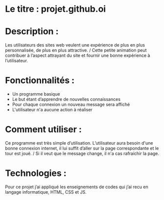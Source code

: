 # Le titre : projet.github.oi
# Description : 
Les utilisateurs des sites web veulent une expérience de plus en plus personnalisée, de plus en plus attractive. / Cette petite animation peut contribuer à l’aspect attrayant du site et fournir une bonne expérience à l’utilisateur.  
# Fonctionnalités : 
* Un programme basique
* Le but étant d’apprendre de nouvelles connaissances
* Pour chaque connexion un nouveau message sera affiché 
* L'utilisateur n'a aucune action à réaliser 
# Comment utiliser :
Ce programme est très simple d’utilisation. L’utilisateur aura besoin d'une bonne connexion internet, il lui suffit d’aller sur la page correspondante et le tour est joué. / Si il veut que le message change, il n'a cas rafraichir la page. 
# Technologies : 
Pour ce projet j’ai appliqué les enseignements de codes qui j’ai recu en langage informatique, HTML, CSS et JS. 



  
